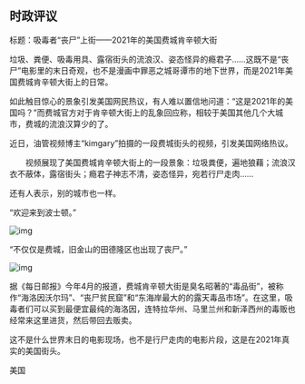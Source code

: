 ## 时政评议

标题：吸毒者“丧尸”上街——2021年的美国费城肯辛顿大街

垃圾、粪便、吸毒用具、露宿街头的流浪汉、姿态怪异的瘾君子……这既不是“丧尸”电影里的末日奇观，也不是漫画中罪恶之城哥谭市的地下世界，而是2021年美国费城肯辛顿大街上的日常。

如此触目惊心的景象引发美国网民热议，有人难以置信地问道：“这是2021年的美国吗？”而费城官方对于肯辛顿大街上的乱象回应称，相较于美国其他几个大城市，费城的流浪汉算少的了。

近日，油管视频博主“kimgary”拍摄的一段费城街头的视频，引发美国网络热议。

　　视频展现了美国费城肯辛顿大街上的一段景象：垃圾粪便，遍地狼藉；流浪汉衣不蔽体，露宿街头；瘾君子神志不清，姿态怪异，宛若行尸走肉……

还有人表示，别的城市也一样。

“欢迎来到波士顿。”

![img](https://n.sinaimg.cn/spider20210907/28/w400h428/20210907/ae01-3260ae90d29ade7d9812768e4fd8a10c.gif)

“不仅仅是费城，旧金山的田德隆区也出现了丧尸。”

![img](https://n.sinaimg.cn/spider20210907/739/w400h339/20210907/fcee-3500a24e7f882db3d0cd12cee1e3f6ef.gif)

据《每日邮报》今年4月的报道，费城肯辛顿大街是臭名昭著的“毒品街”，被称作“海洛因沃尔玛”、“丧尸贫民窟”和“东海岸最大的的露天毒品市场”。在这里，吸毒者们可以买到最便宜最纯的海洛因，连特拉华州、马里兰州和新泽西州的毒贩也经常来这里进货，然后带回去贩卖。

这不是什么世界末日的电影现场，也不是行尸走肉的电影片段，这是在2021年真实的美国街头。

美国

